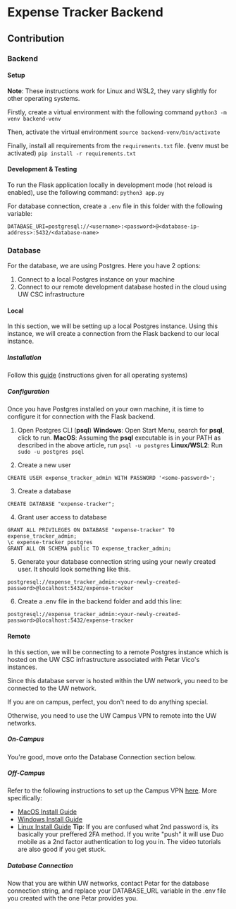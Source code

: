 # Expense Tracker Backend

## Contribution

### Backend

#### Setup

**Note**: These instructions work for Linux and WSL2, they vary slightly for other operating systems.

Firstly, create a virtual environment with the following command
`python3 -m venv backend-venv`

Then, activate the virtual environment
`source backend-venv/bin/activate`

Finally, install all requirements from the `requirements.txt` file. (venv must be activated)
`pip install -r requirements.txt`

#### Development & Testing

To run the Flask application locally in development mode (hot reload is enabled), use the following command:
`python3 app.py`

For database connection, create a `.env` file in this folder with the following variable:
```
DATABASE_URI=postgresql://<username>:<password>@<database-ip-address>:5432/<database-name>
```


### Database
For the database, we are using Postgres. Here you have 2 options:
1. Connect to a local Postgres instance on your machine
2. Connect to our remote development database hosted in the cloud using UW CSC infrastructure

#### Local
In this section, we will be setting up a local Postgres instance. Using this instance, we will create a connection from the Flask backend to our local instance.

##### Installation
Follow this [guide](https://www.prisma.io/dataguide/postgresql/setting-up-a-local-postgresql-database) (instructions given for all operating systems)

##### Configuration
Once you have Postgres installed on your own machine, it is time to configure it for connection with the Flask backend.

1. Open Postgres CLI (**psql**)
**Windows**: Open Start Menu, search for **psql**, click to run.
**MacOS**: Assuming the **psql** executable is in your PATH as described in the above article, run `psql -u postgres`
**Linux/WSL2**: Run `sudo -u postgres psql`

2. Create a new user
```
CREATE USER expense_tracker_admin WITH PASSWORD '<some-password>';
```

3. Create a database
```
CREATE DATABASE "expense-tracker";
```

4. Grant user access to database
```
GRANT ALL PRIVILEGES ON DATABASE "expense-tracker" TO expense_tracker_admin;
\c expense-tracker postgres
GRANT ALL ON SCHEMA public TO expense_tracker_admin;
```

5. Generate your database connection string using your newly created user. It should look something like this.
```
postgresql://expense_tracker_admin:<your-newly-created-password>@localhost:5432/expense-tracker
```

6. Create a .env file in the backend folder and add this line:
```
postgresql://expense_tracker_admin:<your-newly-created-password>@localhost:5432/expense-tracker
```


#### Remote
In this section, we will be connecting to a remote Postgres instance which is hosted on the UW CSC infrastructure associated with Petar Vico's instances.

Since this database server is hosted within the UW network, you need to be connected to the UW network.

If you are on campus, perfect, you don't need to do anything special.

Otherwise, you need to use the UW Campus VPN to remote into the UW networks.

##### On-Campus
You're good, move onto the Database Connection section below.

##### Off-Campus
Refer to the following instructions to set up the Campus VPN [here](https://uwaterloo.atlassian.net/wiki/spaces/ISTKB/pages/262012980/Virtual+Private+Network+VPN).
More specifically:
- [MacOS Install Guide](https://uwaterloo.atlassian.net/wiki/spaces/ISTKB/pages/262012942/How+to+install+and+connect+to+the+VPN+-+Mac+OS)
- [Windows Install Guide](https://uwaterloo.atlassian.net/wiki/spaces/ISTKB/pages/262012949/How+to+Install+AnyConnect+and+Connect+to+the+VPN+-+Windows+OS)
- [Linux Install Guide](https://uwaterloo.atlassian.net/wiki/spaces/ISTKB/pages/262012938/How+to+install+and+connect+to+the+VPN+-Linux+Ubuntu)
**Tip**: If you are confused what 2nd password is, its basically your preffered 2FA method. If you write "push" it will use Duo mobile as a 2nd factor authentication to log you in. The video tutorials are also good if you get stuck.

##### Database Connection
Now that you are within UW networks, contact Petar for the database connection string, and replace your DATABASE_URL variable in the .env file you created with the one Petar provides you.
